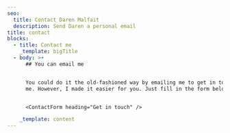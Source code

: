 ```yaml
---
seo:
  title: Contact Daren Malfait
  description: Send Daren a personal email
title: contact
blocks:
  - title: Contact me
    _template: bigTitle
  - body: >+
      ## You can email me


      You could do it the old-fashioned way by emailing me to get in touch with
      me. However, I made it easier for you. Just fill in the form below.


      <ContactForm heading="Get in touch" />

    _template: content
---
```



